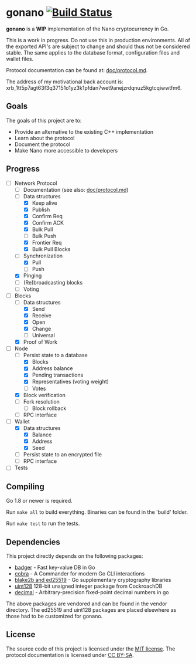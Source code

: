 # gonano [![Build Status](https://travis-ci.org/alexbakker/gonano.svg?branch=master)](https://travis-ci.org/alexbakker/gonano)

__gonano__ is a __WIP__ implementation of the Nano cryptocurrency in Go.

This is a work in progress. Do not use this in production environments. All of
the exported API's are subject to change and should thus not be considered
stable. The same applies to the database format, configuration files and wallet
files.

Protocol documentation can be found at: [doc/protocol.md](doc/protocol.md).

The address of my motivational back account is:
xrb_1tt5p7agt63f3q37151o1yz3k1pfdan7wet9anejzrdqnuz5kgtcqiwwtfm6.

## Goals

The goals of this project are to:
- Provide an alternative to the existing C++ implementation
- Learn about the protocol
- Document the protocol
- Make Nano more accessible to developers

## Progress

- [ ] Network Protocol
  - [ ] Documentation (see also: [doc/protocol.md](doc/protocol.md))
  - [ ] Data structures
    - [x] Keep alive
    - [x] Publish
    - [x] Confirm Req
    - [x] Confirm ACK
    - [x] Bulk Pull
    - [ ] Bulk Push
    - [x] Frontier Req
    - [x] Bulk Pull Blocks
  - [ ] Synchronization
    - [x] Pull
    - [ ] Push
  - [x] Pinging
  - [ ] (Re)broadcasting blocks
  - [ ] Voting
- [ ] Blocks
  - [ ] Data structures
    - [x] Send
    - [x] Receive
    - [x] Open
    - [x] Change
    - [ ] Universal
  - [x] Proof of Work
- [ ] Node
  - [ ] Persist state to a database
    - [x] Blocks
    - [x] Address balance
    - [x] Pending transactions
    - [x] Representatives (voting weight)
    - [ ] Votes
  - [x] Block verification
  - [ ] Fork resolution
    - [ ] Block rollback
  - [ ] RPC interface
- [ ] Wallet
  - [x] Data structures
    - [x] Balance
    - [x] Address
    - [x] Seed
  - [ ] Persist state to an encrypted file
  - [ ] RPC interface
- [ ] Tests

## Compiling

Go 1.8 or newer is required.

Run ``make all`` to build everything. Binaries can be found in the 'build'
folder.

Run ``make test`` to run the tests.

## Dependencies

This project directly depends on the following packages:
- [badger](https://github.com/dgraph-io/badger) - Fast key-value DB in Go
- [cobra](https://github.com/spf13/cobra) - A Commander for modern Go CLI interactions
- [blake2b and ed25519](https://go.googlesource.com/crypto) - Go supplementary
  cryptography libraries
- [uint128](https://github.com/cockroachdb/cockroach/blob/master/pkg/util/uint128)
  128-bit unsigned integer package from CockroachDB
- [decimal](https://github.com/shopspring/decimal) - Arbitrary-precision
  fixed-point decimal numbers in go

The above packages are vendored and can be found in the vendor directory. The
ed25519 and uint128 packages are placed elsewhere as those had to be customized
for gonano.

## License

The source code of this project is licensed under the [MIT license](LICENSE).
The protocol documentation is licensed under [CC BY-SA](doc/LICENSE).
